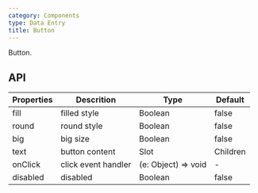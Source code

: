 ```yaml
---
category: Components
type: Data Entry
title: Button
---
```


Button.


## API

Properties | Descrition | Type | Default
-----------|------------|------|--------
| fill    |   filled style  | Boolean |   false  |
| round    |  round style  | Boolean  | false  |
| big | big size | Boolean | false |
| text | button content | Slot | Children |
| onClick    | click event handler | (e: Object) => void |  -  |
| disabled      |  disabled  | Boolean |  false  |



